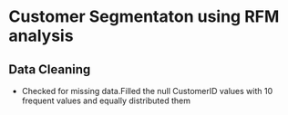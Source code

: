 # Customer Segmentaton using RFM analysis
## Data Cleaning
* Checked for missing data.Filled the null CustomerID values with 10 frequent values and equally distributed them
